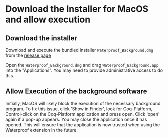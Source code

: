 # Download the Installer for MacOS and allow execution

## Download the installer

Download and execute the bundled installer `Waterproof_Background.dmg` from the [release page](https://github.com/impermeable/waterproof-dependencies-installer/releases/latest)

Open the `Waterproof_Background.dmg` and drag `Waterproof_Background.app` into the "Applications". You may need to provide administrative access to do this.

## Allow Execution of the background software

Initially, MacOS will likely block the execution of the necessary background program. To fix this issue, click 'Show in Finder', look for Coq-Platform, Control-click on the Coq-Platform application and press open. Click 'open' again if a pop-up appears. You may close the application once it has opened. This will ensure that the application is now trusted when using the Waterproof extension in the future.
